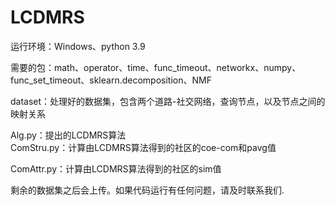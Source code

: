 # LCDMRS

运行环境：Windows、python 3.9

需要的包：math、operator、time、func_timeout、networkx、numpy、func_set_timeout、sklearn.decomposition、NMF

​dataset：处理好的数据集，包含两个道路-社交网络，查询节点，以及节点之间的映射关系
​	

Alg.py：提出的LCDMRS算法
​	
ComStru.py：计算由LCDMRS算法得到的社区的coe-com和pavg值
  
ComAttr.py：计算由LCDMRS算法得到的社区的sim值

剩余的数据集之后会上传。如果代码运行有任何问题，请及时联系我们.

